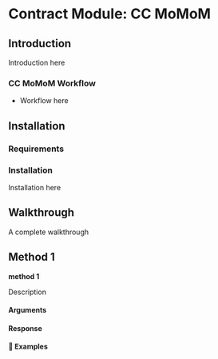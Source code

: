 # Contract Module: CC MoMoM

## Introduction

Introduction here

### CC MoMoM Workflow

* Workflow here

## Installation

### Requirements

### Installation
Installation here

## Walkthrough

A complete walkthrough

## Method 1

**method 1**

Description

#### Arguments

#### Response

#### :pushpin: Examples
